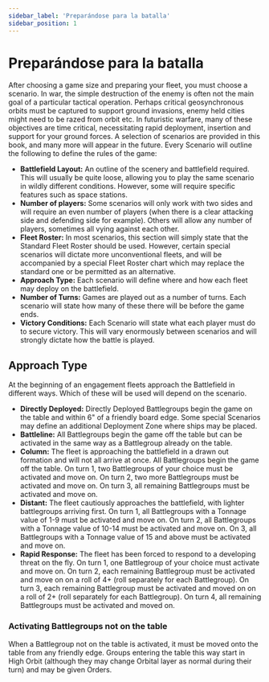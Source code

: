 ```yaml
---
sidebar_label: 'Preparándose para la batalla'
sidebar_position: 1
---
```


# Preparándose para la batalla

After choosing a game size and preparing your fleet, you must choose a scenario. In war, the simple destruction of the enemy is often not the main goal of a particular tactical operation. Perhaps critical geosynchronous orbits must be captured to support ground invasions, enemy held cities might need to be razed from orbit etc. In futuristic warfare, many of these objectives are time critical, necessitating rapid deployment, insertion and support for your ground forces. A selection of scenarios are provided in this book, and many more will appear in the future. Every Scenario will outline the following to define the rules of the game:

* **Battlefield Layout:** An outline of the scenery and battlefield required. This will usually be quite loose, allowing you to play the same scenario in wildly different conditions. However, some will require specific features such as space stations.
* **Number of players:** Some scenarios will only work with two sides and will require an even number of players (when there is a clear attacking side and defending side for example). Others will allow any number of players, sometimes all vying against each other.
* **Fleet Roster:** In most scenarios, this section will simply state that the Standard Fleet Roster should be used. However, certain special scenarios will dictate more unconventional fleets, and will be accompanied by a special Fleet Roster chart which may replace the standard one or be permitted as an alternative.
* **Approach Type:** Each scenario will define where and how each fleet may deploy on the battlefield.
* **Number of Turns:** Games are played out as a number of turns. Each scenario will state how many of these there will be before the game ends.
* **Victory Conditions:** Each Scenario will state what each player must do to secure victory. This will vary enormously between scenarios and will strongly dictate how the battle is played.

## Approach Type

At the beginning of an engagement fleets approach the Battlefield in different ways. Which of these will be used will depend on the scenario.

* **Directly Deployed:** Directly Deployed Battlegroups begin the game on the table and within 6" of a friendly board edge. Some special Scenarios may define an additional Deployment Zone where ships may be placed.
* **Battleline:** All Battlegroups begin the game off the table but can be activated in the same way as a Battlegroup already on the table.
* **Column:** The fleet is approaching the battlefield in a drawn out formation and will not all arrive at once. All Battlegroups begin the game off the table. On turn 1, two Battlegroups of your choice must be activated and move on. On turn 2, two more Battlegroups must be activated and move on. On turn 3, all remaining Battlegroups must be activated and move on.
* **Distant:** The fleet cautiously approaches the battlefield, with lighter battlegroups arriving first. On turn 1, all Battlegroups with a Tonnage value of 1-9 must be activated and move on. On turn 2, all Battlegroups with a Tonnage value of 10-14 must be activated and move on. On 3, all Battlegroups with a Tonnage value of 15 and above must be activated and move on.
* **Rapid Response:** The fleet has been forced to respond to a developing threat on the fly. On turn 1, one Battlegroup of your choice must activate and move on. On turn 2, each remaining Battlegroup must be activated and move on on a roll of 4+ (roll separately for each Battlegroup). On turn 3, each remaining Battlegroup must be activated and moved on on a roll of 2+ (roll separately for each Battlegroup). On turn 4, all remaining Battlegroups must be activated and moved on.

### Activating Battlegroups not on the table

When a Battlegroup not on the table is activated, it must be moved onto the table from any friendly edge.  Groups entering the table this way start in High Orbit (although they may change Orbital layer as normal during their turn) and may be given Orders.
